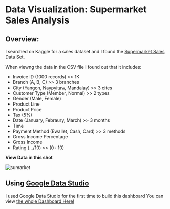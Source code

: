 # Data Visualization: Supermarket Sales Analysis
 
 ## Overview:
 
 I searched on Kaggle for a sales dataset and I found the [Supermarket Sales Data Set](https://www.kaggle.com/aungpyaeap/supermarket-sales).
 
 When viewng the data in the CSV file I found out that it includes:
 - Invoice ID (1000 records) >> 1K
 - Branch (A, B, C)  >> 3 branches
 - City  (Yangon, Naypyitaw, Mandalay) >> 3 cites
 - Customer Type  (Member, Normal)  >> 2 types
 - Gender  (Male, Female)
 - Product Line
 - Product Price
 - Tax   (5%)
 - Date  (January, Febraury, March) >> 3 months
 - Time
 - Payment Method  (Ewallet, Cash, Card) >> 3 methods
 - Gross Income Percentage
 - Gross Income
 - Rating  (.../10)  >> (0 : 10)
 
  **View Data in this shot**
 
 ![sumarket](https://user-images.githubusercontent.com/58610546/154800763-aca86c09-7bc2-45b3-8166-f948b33cbefc.PNG)
 
 
 ## **Using [Google Data Studio]()**
 
 I used Google Data Studio for the first time to build this dashboard
 You can view [the whole Dashboard Here!](https://datastudio.google.com/reporting/bc1c3e4e-4fe6-41ae-a822-46a4bb25e353)

